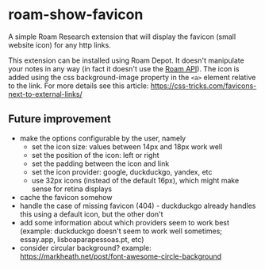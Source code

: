 # roam-show-favicon

A simple Roam Research extension that will display the favicon (small website icon) for any http links.

This extension can be installed using Roam Depot. It doesn't manipulate your notes in any way (in fact it doesn't use the [Roam API](https://roamresearch.com/#/app/developer-documentation/page/tIaOPdXCj)). The icon is added using the css background-image property in the `<a>` element relative to the link. For more details see this article: https://css-tricks.com/favicons-next-to-external-links/



## Future improvement

- make the options configurable by the user, namely
  * set the icon size: values between 14px and 18px work well
  * set the position of the icon: left or right
  * set the padding between the icon and link
  * set the icon provider: google, duckduckgo, yandex, etc
  * use 32px icons (instead of the default 16px), which might make sense for retina displays
- cache the favicon somehow
- handle the case of missing favicon (404) - duckduckgo already handles this using a default icon, but the other don't
- add some information about which providers seem to work best (example: duckduckgo doesn't seem to work well sometimes; essay.app, lisboaparapessoas.pt, etc)
- consider circular background? example: https://markheath.net/post/font-awesome-circle-background
